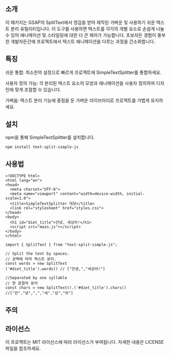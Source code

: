 ## 소개
이 패키지는 GSAP의 SplitText에서 영감을 받아 제작된 가벼운 및 사용하기 쉬운 텍스트 분리 유틸리티입니다. 이 도구를 사용하면 텍스트를 각각의 개별 요소로 손쉽게 나눌 수 있어 애니메이션 및 스타일링에 대한 더 큰 제어가 가능합니다. 초보자든 경험이 풍부한 개발자든간에  프로젝트에서 텍스트 애니메이션을 다루는 과정을 간소화합니다.

## 특징
쉬운 통합: 최소한의 설정으로 빠르게 프로젝트에 SimpleTextSplitter를 통합하세요.

사용자 정의 가능: 각 분리된 텍스트 요소의 모양과 애니메이션을 사용자 정의하여 디자인에 맞게 조절할 수 있습니다.

가벼움: 텍스트 분리 기능에 중점을 둔 가벼운 라이브러리로 프로젝트를 가볍게 유지하세요.

## 설치
npm을 통해 SimpleTextSplitter를 설치합니다.

```
npm install text-split-simple-js
```

## 사용법

```
<!DOCTYPE html>
<html lang="en">
<head>
  <meta charset="UTF-8">
  <meta name="viewport" content="width=device-width, initial-scale=1.0">
  <title>SimpleTextSplitter 데모</title>
  <link rel="stylesheet" href="styles.css">
</head>
<body>
  <h1 id="diet_title">안녕, 세상아!</h1>
  <script src="main.js"></script>
</body>
</html>
```
```
import { SplitText } from "text-split-simple-js";

// Split the text by spaces.
// 공백에 따라 텍스트 분리.
const words = new SplitText
('#diet_title').words() // ["안녕,","세상아!"]

//Separated by one syllable
// 한 음절씩 분리
const chars = new SplitText().('#diet_title').chars() //["안","녕",",","세","상","아"]

```
## 주의



## 라이선스
이 프로젝트는 MIT 라이선스에 따라 라이선스가 부여됩니다. 자세한 내용은 LICENSE 파일을 참조하세요.
